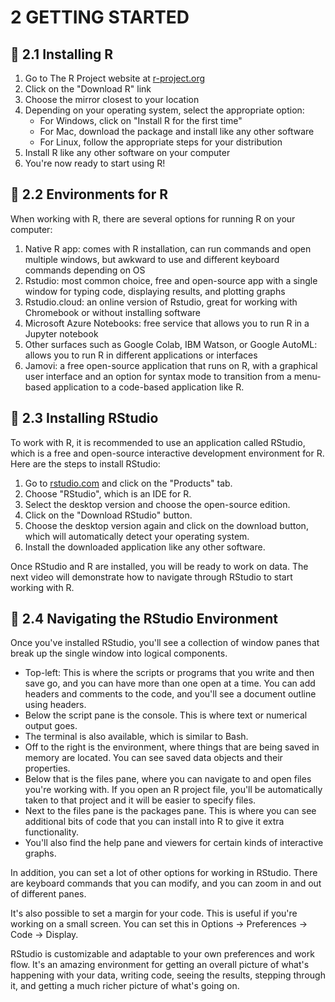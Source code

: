 # 2 GETTING STARTED

## :herb: 2.1 Installing R
1. Go to The R Project website at [r-project.org](https://cran.r-project.org/)
2. Click on the "Download R" link
3. Choose the mirror closest to your location
4. Depending on your operating system, select the appropriate option:
   - For Windows, click on "Install R for the first time"
   - For Mac, download the package and install like any other software
   - For Linux, follow the appropriate steps for your distribution
5. Install R like any other software on your computer
6. You're now ready to start using R!

## :herb: 2.2 Environments for R
When working with R, there are several options for running R on your computer:
1. Native R app: comes with R installation, can run commands and open multiple windows, but awkward to use and different keyboard commands depending on OS
2. Rstudio: most common choice, free and open-source app with a single window for typing code, displaying results, and plotting graphs
3. Rstudio.cloud: an online version of Rstudio, great for working with Chromebook or without installing software
4. Microsoft Azure Notebooks: free service that allows you to run R in a Jupyter notebook
5. Other surfaces such as Google Colab, IBM Watson, or Google AutoML: allows you to run R in different applications or interfaces
6. Jamovi: a free open-source application that runs on R, with a graphical user interface and an option for syntax mode to transition from a menu-based application to a code-based application like R.

## :herb: 2.3 Installing RStudio

To work with R, it is recommended to use an application called RStudio, which is a free and open-source interactive development environment for R. Here are the steps to install RStudio:

1. Go to [rstudio.com](https://posit.co/downloads/) and click on the "Products" tab.
2. Choose "RStudio", which is an IDE for R.
3. Select the desktop version and choose the open-source edition.
4. Click on the "Download RStudio" button.
5. Choose the desktop version again and click on the download button, which will automatically detect your operating system.
6. Install the downloaded application like any other software.

Once RStudio and R are installed, you will be ready to work on data. The next video will demonstrate how to navigate through RStudio to start working with R.

## :herb: 2.4 Navigating the RStudio Environment

Once you've installed RStudio, you'll see a collection of window panes that break up the single window into logical components.

- Top-left: This is where the scripts or programs that you write and then save go, and you can have more than one open at a time. You can add headers and comments to the code, and you'll see a document outline using headers.
- Below the script pane is the console. This is where text or numerical output goes.
- The terminal is also available, which is similar to Bash.
- Off to the right is the environment, where things that are being saved in memory are located. You can see saved data objects and their properties.
- Below that is the files pane, where you can navigate to and open files you're working with. If you open an R project file, you'll be automatically taken to that project and it will be easier to specify files.
- Next to the files pane is the packages pane. This is where you can see additional bits of code that you can install into R to give it extra functionality.
- You'll also find the help pane and viewers for certain kinds of interactive graphs.

In addition, you can set a lot of other options for working in RStudio. There are keyboard commands that you can modify, and you can zoom in and out of different panes.

It's also possible to set a margin for your code. This is useful if you're working on a small screen. You can set this in Options -> Preferences -> Code -> Display.

RStudio is customizable and adaptable to your own preferences and work flow. It's an amazing environment for getting an overall picture of what's happening with your data, writing code, seeing the results, stepping through it, and getting a much richer picture of what's going on.

